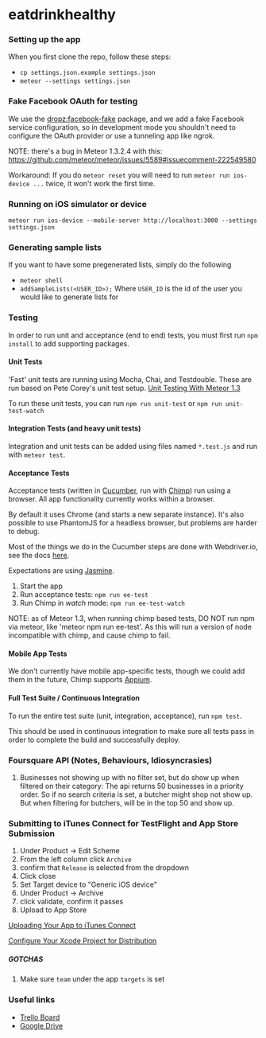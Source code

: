 # eatdrinkhealthy

### Setting up the app

When you first clone the repo, follow these steps:

* `cp settings.json.example settings.json`
* `meteor --settings settings.json`

### Fake Facebook OAuth for testing

We use the [dropz:facebook-fake](https://github.com/workflow/meteor-facebook-fake) package,
and we add a fake Facebook service configuration, so in development mode you shouldn't
need to configure the OAuth provider or use a tunneling app like ngrok.

NOTE: there's a bug in Meteor 1.3.2.4 with this:
https://github.com/meteor/meteor/issues/5589#issuecomment-222549580

Workaround: If you do `meteor reset` you will need to run `meteor run ios-device ...` twice, it won't work the first time.

### Running on iOS simulator or device

`meteor run ios-device --mobile-server http://localhost:3000 --settings settings.json`

### Generating sample lists

If you want to have some pregenerated lists, simply do the following

* `meteor shell`
* `addSampleLists(<USER_ID>);` Where `USER_ID` is the id of the user you would like to generate lists for

### Testing
In order to run unit and acceptance (end to end) tests, you must first run `npm install` to add supporting packages.

#### Unit Tests
'Fast' unit tests are running using Mocha, Chai, and Testdouble.  These are run based on Pete Corey's unit test setup. [Unit Testing With Meteor 1.3](http://blog.east5th.co/2015/12/21/unit-testing-with-meteor-1.3/)

To run these unit tests, you can run `npm run unit-test` or `npm run unit-test-watch`

#### Integration Tests (and heavy unit tests)
Integration and unit tests can be added using files named `*.test.js` and run with `meteor test`.

#### Acceptance Tests
Acceptance tests (written in [Cucumber](https://chimp.readme.io/docs/cucumberjs),
run with [Chimp](https://chimp.readme.io/)) run using a browser. All app functionality
currently works within a browser.

By default it uses Chrome (and starts a new separate instance). It's also
possible to use PhantomJS for a headless browser, but problems are harder to debug.

Most of the things we do in the Cucumber steps are done with Webdriver.io, see
the docs [here](http://webdriver.io/api.html).

Expectations are using [Jasmine](http://jasmine.github.io/2.3/introduction.html#section-Expectations).

1. Start the app
1. Run acceptance tests: `npm run ee-test`
1. Run Chimp in *watch* mode: `npm run ee-test-watch`

NOTE: as of Meteor 1.3, when running chimp based tests, DO NOT run npm via meteor, like 'meteor npm run ee-test'. As this will run a version of node incompatible with chimp, and cause chimp to fail.

#### Mobile App Tests
We don't currently have mobile app-specific tests, though we could add them in
the future, Chimp supports [Appium](http://appium.io/).

#### Full Test Suite / Continuous Integration
To run the entire test suite (unit, integration, acceptance), run `npm test`.

This should be used in continuous integration to make sure all tests pass in order to complete the build and successfully deploy.


### Foursquare API (Notes, Behaviours, Idiosyncrasies)
1. Businesses not showing up with no filter set, but do show up when filtered on their category: The api returns 50 businesses in a priority order. So if no search criteria is set, a butcher might shop not show up. But when filtering for butchers, will be in the top 50 and show up.


### Submitting to iTunes Connect for TestFlight and App Store Submission

1. Under Product -> Edit Scheme
1. From the left column click `Archive`
1. confirm that `Release` is selected from the dropdown
1. Click close
1. Set Target device to "Generic iOS device"
1. Under Product -> Archive
1. click validate, confirm it passes
1. Upload to App Store

[Uploading Your App to iTunes Connect](https://developer.apple.com/library/ios/documentation/IDEs/Conceptual/AppDistributionGuide/UploadingYourApptoiTunesConnect/UploadingYourApptoiTunesConnect.html#//apple_ref/doc/uid/TP40012582-CH36-SW2)

[Configure Your Xcode Project for Distribution](https://developer.apple.com/library/ios/documentation/IDEs/Conceptual/AppDistributionGuide/ConfiguringYourApp/ConfiguringYourApp.html#//apple_ref/doc/uid/TP40012582-CH28-SW7)

##### GOTCHAS

1. Make sure `team` under the app `targets` is set


### Useful links

 * [Trello Board](https://trello.com/b/iihSpSKj/eat-drink-healthy)
 * [Google Drive](https://drive.google.com/drive/folders/0B4JoTt-NyIq5X3k5YXpfQm1WNUk)
